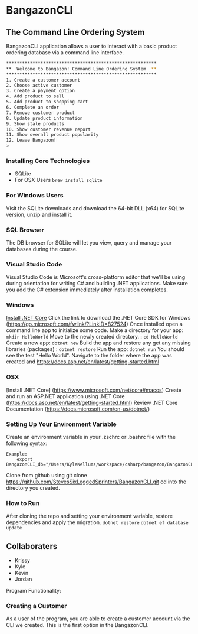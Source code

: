 # BangazonCLI

## The Command Line Ordering System

BangazonCLI application allows a user to interact with a basic product ordering database via a command line interface.



```bash
*********************************************************
**  Welcome to Bangazon! Command Line Ordering System  **
*********************************************************
1. Create a customer account
2. Choose active customer
3. Create a payment option
4. Add product to sell
5. Add product to shopping cart
6. Complete an order
7. Remove customer product
8. Update product information
9. Show stale products
10. Show customer revenue report
11. Show overall product popularity
12. Leave Bangazon!
>
```


### Installing Core Technologies
* SQLite
* For OSX Users `brew install sqlite`

### For Windows Users
Visit the SQLite downloads and download the 64-bit DLL (x64) for SQLite version, unzip and install it.

### SQL Browser
The DB browser for SQLite will let you view, query and manage your databases during the course.

### Visual Studio Code
Visual Studio Code is Microsoft's cross-platform editor that we'll be using during orientation for writing C# and building .NET applications. Make sure you add the C# extension immediately after installation completes.

### Windows
[Install .NET Core](https://www.microsoft.com/net/core#windows)
Click the link to download the .NET Core SDK for Windows (https://go.microsoft.com/fwlink/?LinkID=827524)
Once installed open a command line app to initialize some code.
Make a directory for your app: `mkdir HelloWorld`
Move to the newly created directory. : `cd HelloWorld`
Create a new app: `dotnet new`
Build the app and restore any get any missing libraries (packages) : `dotnet restore`
Run the app: `dotnet run`
You should see the test "Hello World".
Navigate to the folder where the app was created and https://docs.asp.net/en/latest/getting-started.html

### OSX
[Install .NET Core] (https://www.microsoft.com/net/core#macos)
Create and run an ASP.NET application using .NET Core
(https://docs.asp.net/en/latest/getting-started.html)
Review .NET Core Documentation
(https://docs.microsoft.com/en-us/dotnet/)


### Setting Up Your Environment Variable
Create an environment variable in your .zschrc or .bashrc file with the following syntax: 

```
Example:
	export BangazonCLI_db="/Users/KyleKellums/workspace/csharp/bangazon/BangazonCLI/bangazoncli.db".
```

Clone from github using git clone https://github.com/StevesSixLeggedSprinters/BangazonCLI.git 
cd into the directory you created.


### How to Run
After cloning the repo and setting your environment variable, restore dependencies and apply the migration.
```dotnet restore```
```dotnet ef database update```




## Collaboraters
* Krissy
* Kyle
* Kevin
* Jordan


Program Functionality: 


### Creating a Customer
As a user of the program, you are able to create a customer account via the CLI we created. This is the first option in the BangazonCLI. 
